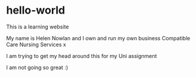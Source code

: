 # hello-world
This is a learning website

My name is Helen Nowlan and I own and run my own business Compatible Care Nursing Services x

I am trying to get my head around this for my Uni assignment 

I am not going so great :) 
